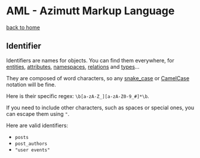 # AML - Azimutt Markup Language

[back to home](./README.md)


## Identifier

Identifiers are names for objects. You can find them everywhere, for [entities](./entity.md), [attributes](./entity.md#attribute), [namespaces](./namespace.md), [relations](./relation.md) and [types](./type.md)...

They are composed of word characters, so any [snake_case](https://wikipedia.org/wiki/Snake_case) or [CamelCase](https://wikipedia.org/wiki/Camel_case) notation will be fine.

Here is their specific regex: `\b[a-zA-Z_][a-zA-Z0-9_#]*\b`.

If you need to include other characters, such as spaces or special ones, you can escape them using `"`.

Here are valid identifiers:

- `posts`
- `post_authors`
- `"user events"`
